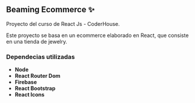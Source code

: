 ## Beaming Ecommerce ✨

Proyecto del curso de React Js - CoderHouse.

Este proyecto se basa en un ecommerce elaborado en React, que consiste en una tienda de jewelry.


### Dependecias utilizadas
- **Node**
- **React Router Dom**
- **Firebase**
- **React Bootstrap**
- **React Icons**
